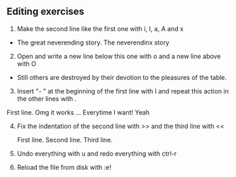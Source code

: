 ## Editing exercises

1. Make the second line like the first one with i, I, a, A and x

- The great neverending story.
The neverendinx story

2. Open and write a new line below this one with o and a new line above with O

- Still others are destroyed by their devotion to the pleasures of the table.

3. Insert "- " at the beginning of the first line with I and repeat this action in the other lines with .

First line.
Omg it works ...
Everytime I want!
Yeah

4. Fix the indentation of the second line with >> and the third line with <<

    First line.
Second line.
        Third line.

5. Undo everything with u and redo everything with ctrl-r

6. Reload the file from disk with :e!
